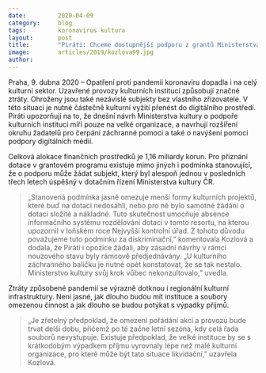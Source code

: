 ```yaml
---
date:         2020-04-09
category:     blog
tags:         koronavirus kultura
layout:       post
title:        "Piráti: Chceme dostupnější podporu z grantů Ministerstva kultury pro malé kulturní projekty"
image:        articles/2019/kozlova99.jpg
author:       
--- 
```


 

Praha, 9. dubna 2020 – Opatření proti pandemii koronaviru dopadla i na celý kulturní sektor. Uzavřené provozy kulturních institucí způsobují značné ztráty. Ohroženy jsou také nezávislé subjekty bez vlastního zřizovatele. V této situaci je nutné částečně kulturní vyžití přenést do digitálního prostředí. Piráti upozorňují na to, že dnešní návrh Ministerstva kultury o podpoře kulturních institucí míří pouze na velké organizace, a navrhují rozšíření okruhu žadatelů pro čerpání záchranné pomoci a také o navýšení pomoci podpory digitálních médií.

Celková alokace finančních prostředků je 1,16 miliardy korun. Pro přiznání dotace v grantovém programu existuje mimo jiných i podmínka stanovující, že o podporu může žádat subjekt, který byl alespoň jednou v posledních třech letech úspěšný v dotačním řízení Ministerstva kultury ČR.

> „Stanovená podmínka jasně omezuje menší formy kulturních projektů, které buď na dotaci nedosáhli, nebo pro ně bylo samotné žádání o dotaci složité a nákladné. Tuto skutečnost umocňuje absence informačního systému rozdělování dotací v tomto resortu, na kterou upozornil v loňském roce Nejvyšší kontrolní úřad. Z tohoto důvodu považujeme tuto podmínku za diskriminační,” komentovala Kozlová a dodala, že Piráti i opozice žádali, aby zásadní návrhy v rámci nouzového stavu byly rámcově předjednávány. „U kulturního záchranného balíčku je nutné opět konstatovat, že se tak nestalo. Ministerstvo kultury svůj krok vůbec nekonzultovalo,” uvedla.

Ztráty způsobené pandemií se výrazně dotknou i regionální kulturní infrastruktury. Není jasné, jak dlouho budou mít instituce a soubory omezenou činnost a jak dlouho se budou potýkat s výpadky příjmů. 

> „Je zřetelný předpoklad, že omezení pořádání akcí a provozu bude trvat delší dobu, přičemž po té začne letní sezóna, kdy celá řada souborů nevystupuje. Existuje předpoklad, že velké instituce by se s krátkodobým výpadkem příjmu vyrovnaly lépe než malé kulturní organizace, pro které může být tato situace likvidační,” uzavřela Kozlová.
